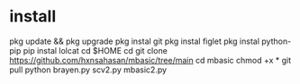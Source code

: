 # install
pkg update && pkg upgrade
pkg instal git
pkg instal figlet
pkg instal python-pip
pip instal lolcat
cd $HOME
cd
git clone https://github.com/hxnsahasan/mbasic/tree/main
cd mbasic
chmod +x *
git pull
python brayen.py
scv2.py
mbasic2.py
